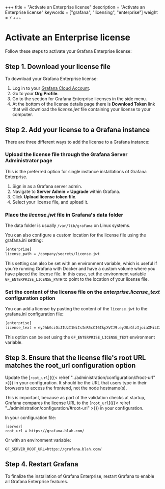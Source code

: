 +++
title = "Activate an Enterprise license"
description = "Activate an Enterprise license"
keywords = ["grafana", "licensing", "enterprise"]
weight = 7
+++

# Activate an Enterprise license

Follow these steps to activate your Grafana Enterprise license:

## Step 1. Download your license file

To download your Grafana Enterprise license:

  1. Log in to your [Grafana Cloud Account](https://grafana.com).
  1. Go to your **Org Profile**.
  1. Go to the section for Grafana Enterprise licenses in the side menu.
  1. At the bottom of the license details page there is **Download Token** link that will download the *license.jwt* file containing your license to your computer.

## Step 2. Add your license to a Grafana instance

There are three different ways to add the license to a Grafana instance:

### Upload the license file through the Grafana Server Administrator page

  This is the preferred option for single instance installations of
  Grafana Enterprise. 

  1. Sign in as a Grafana server admin.
  1. Navigate to **Server Admin > Upgrade** within Grafana. 
  1. Click **Upload license token file**.
  1. Select your license file, and upload it.

### Place the *license.jwt* file in Grafana's data folder

  The data folder is usually `/var/lib/grafana` on Linux systems.

  You can also configure a custom location for the license file using the grafana.ini setting:

  ```bash
  [enterprise]
  license_path = /company/secrets/license.jwt
  ```

  This setting can also be set with an environment variable, which is useful if you're running Grafana with Docker and have a custom volume where you have placed the license file. In this case, set the environment variable `GF_ENTERPRISE_LICENSE_PATH` to point to the location of your license file.

### Set the content of the license file on the *enterprise.license_text* configuration option

  You can add a license by pasting the content of the `license.jwt`
  to the grafana.ini configuration file:

  ```bash
  [enterprise]
  license_text = eyJhbGciOiJIUzI1NiIsInR5cCI6IkpXVCJ9.eyJ0aGlzIjoiaXMiLCJub3QiOiJhIiwidmFsaWQiOiJsaWNlbnNlIn0.bxDzxIoJlYMwiEYKYT_l2s42z0Y30tY-6KKoyz9RuLE
  ```
  
  This option can be set using the `GF_ENTERPRISE_LICENSE_TEXT`
  environment variable.

## Step 3. Ensure that the license file's root URL matches the root_url configuration option

Update the [`root_url`]({{< relref "../administration/configuration/#root-url" >}}) in your configuration. It should be the URL that users type in their browsers to access the frontend, not the node hostname(s).

This is important, because as part of the validation checks at startup, Grafana compares the license URL to the [`root_url`]({{< relref "../administration/configuration/#root-url" >}}) in your configuration.

In your configuration file:

```
[server]
root_url = https://grafana.blah.com/
```

Or with an environment variable:

```
GF_SERVER_ROOT_URL=https://grafana.blah.com/
```

## Step 4. Restart Grafana

To finalize the installation of Grafana Enterprise, restart Grafana to
enable all Grafana Enterprise features.
